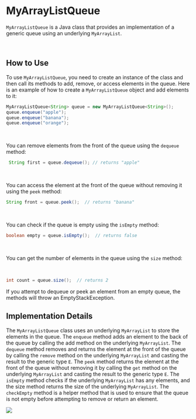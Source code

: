# __MyArrayListQueue__
 `MyArrayListQueue` is a Java class that provides an implementation of a generic queue using an underlying `MyArrayList`.
 
<br />

## __How to Use__
To use `MyArrayListQueue`, you need to create an instance of the class and then call its methods to add, remove, or access elements in the queue. Here is an example of how to create a `MyArrayListQueue` object and add elements to it:

```java
MyArrayListQueue<String> queue = new MyArrayListQueue<String>();
queue.enqueue("apple");
queue.enqueue("banana");
queue.enqueue("orange");
```

<br />

You can remove elements from the front of the queue using the `dequeue` method:
```java 
 String first = queue.dequeue(); // returns "apple"
 ```

<br />

You can access the element at the front of the queue without removing it using the `peek` method:
```java
String front = queue.peek();  // returns "banana"
```

<br/>

You can check if the queue is empty using the `isEmpty` method:

```java 
boolean empty = queue.isEmpty();  // returns false
```

<br/>

You can get the number of elements in the queue using the `size` method:

<br/>

```java
int count = queue.size();  // returns 2
```
If you attempt to dequeue or peek an element from an empty queue, the methods will throw an EmptyStackException.

## __Implementation Details__
The `MyArrayListQueue` class uses an underlying `MyArrayList` to store the elements in the queue. The `enqueue` method adds an element to the back of the queue by calling the add method on the underlying `MyArrayList`. The `dequeue` method removes and returns the element at the front of the queue by calling the `remove` method on the underlying `MyArrayList` and casting the result to the generic type `E`. The `peek` method returns the element at the front of the queue without removing it by calling the `get` method on the underlying `MyArrayList` and casting the result to the generic type `E`. The `isEmpty` method checks if the underlying `MyArrayList` has any elements, and the size method returns the size of the underlying `MyArrayList`. The `checkEmpty` method is a helper method that is used to ensure that the queue is not empty before attempting to remove or return an element.

![](https://c.tenor.com/5GmWzNk994gAAAAC/thank-you-obama.gif)
